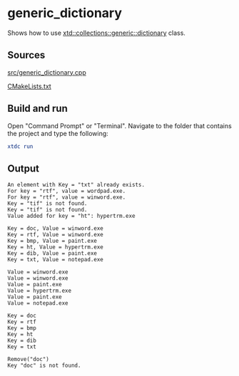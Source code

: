 # generic_dictionary

Shows how to use [xtd::collections::generic::dictionary](https://gammasoft71.github.io/xtd/reference_guides/latest/classxtd_1_1collections_1_1generic_1_1dictionary.html) class.

## Sources

[src/generic_dictionary.cpp](src/generic_dictionary.cpp)

[CMakeLists.txt](CMakeLists.txt)

## Build and run

Open "Command Prompt" or "Terminal". Navigate to the folder that contains the project and type the following:

```cmake
xtdc run
```

## Output

```
An element with Key = "txt" already exists.
For key = "rtf", value = wordpad.exe.
For key = "rtf", value = winword.exe.
Key = "tif" is not found.
Key = "tif" is not found.
Value added for key = "ht": hypertrm.exe

Key = doc, Value = winword.exe
Key = rtf, Value = winword.exe
Key = bmp, Value = paint.exe
Key = ht, Value = hypertrm.exe
Key = dib, Value = paint.exe
Key = txt, Value = notepad.exe

Value = winword.exe
Value = winword.exe
Value = paint.exe
Value = hypertrm.exe
Value = paint.exe
Value = notepad.exe

Key = doc
Key = rtf
Key = bmp
Key = ht
Key = dib
Key = txt

Remove("doc")
Key "doc" is not found.
```
